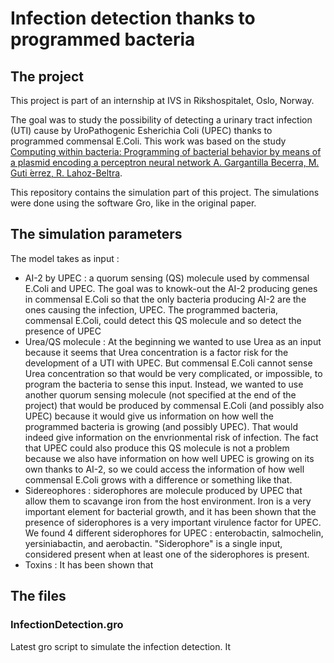 # Infection detection thanks to programmed bacteria
## The project
This project is part of an internship at IVS in Rikshospitalet, Oslo, Norway. 

The goal was to study the possibility of detecting a urinary tract infection (UTI) cause by UroPathogenic Esherichia Coli (UPEC) thanks to programmed commensal E.Coli. This work was based on the study [Computing within bacteria: Programming of bacterial behavior by means of a plasmid encoding a perceptron neural network A. Gargantilla Becerra, M. Guti ́errez, R. Lahoz-Beltra](https://pubmed.ncbi.nlm.nih.gov/35063580/).

This repository contains the simulation part of this project. The simulations were done using the software Gro, like in the original paper. 

## The simulation parameters
The model takes as input : 
- AI-2 by UPEC : a quorum sensing (QS) molecule used by commensal E.Coli and UPEC. The goal was to knowk-out the AI-2 producing genes in commensal E.Coli so that the only bacteria producing AI-2 are the ones causing the infection, UPEC. The programmed bacteria, commensal E.Coli, could detect this QS molecule and so detect the presence of UPEC
- Urea/QS molecule : At the beginning we wanted to use Urea as an input because it seems that Urea concentration is a factor risk for the development of a UTI with UPEC. But commensal E.Coli cannot sense Urea concentration so that would be very complicated, or impossible, to program the bacteria to sense this input. Instead, we wanted to use another quorum sensing molecule (not specified at the end of the project) that would be produced by commensal E.Coli (and possibly also UPEC) because it would give us information on how well the programmed bacteria is growing (and possibly UPEC). That would indeed give information on the envrionmental risk of infection. The fact that UPEC could also produce this QS molecule is not a problem because we also have information on how well UPEC is growing on its own thanks to AI-2, so we could access the information of how well commensal E.Coli grows with a difference or something like that.
- Sidereophores : siderophores are molecule produced by UPEC that allow them to scavange iron from the host environment. Iron is a very important element for bacterial growth, and it has been shown that the presence of siderophores is a very important virulence factor for UPEC. We found 4 different siderophores for UPEC : enterobactin, salmochelin, yersiniabactin, and aerobactin. "Siderophore" is a single input, considered present when at least one of the siderophores is present.
- Toxins : It has been shown that 

## The files 
### InfectionDetection.gro
Latest gro script to simulate the infection detection. It 
